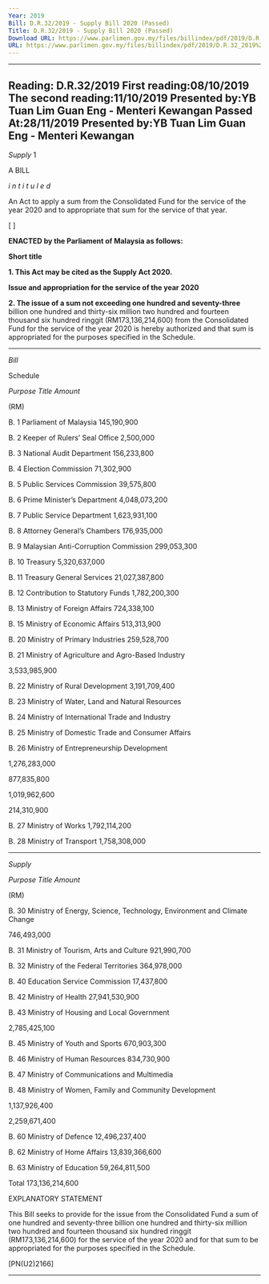 ```yaml
---
Year: 2019
Bill: D.R.32/2019 - Supply Bill 2020 (Passed)
Title: D.R.32/2019 - Supply Bill 2020 (Passed)
Download URL: https://www.parlimen.gov.my/files/billindex/pdf/2019/D.R.32_2019%20-%20eng.pdf
URL: https://www.parlimen.gov.my/files/billindex/pdf/2019/D.R.32_2019%20-%20eng.pdf
---
```

---
Reading:
D.R.32/2019
First reading:08/10/2019
The second reading:11/10/2019
Presented by:YB Tuan Lim Guan Eng - Menteri Kewangan
Passed At:28/11/2019
Presented by:YB Tuan Lim Guan Eng - Menteri Kewangan
---

_Supply_ 1

A BILL

_i n t i t u l e d_

An Act to apply a sum from the Consolidated Fund for the service
of the year 2020 and to appropriate that sum for the service of
that year.

[ ]

**ENACTED by the Parliament of Malaysia as follows:**

**Short title**

**1. This Act may be cited as the Supply Act 2020.**

**Issue and appropriation for the service of the year 2020**

**2. The issue of a sum not exceeding one hundred and seventy-three**
billion one hundred and thirty-six million two hundred and
fourteen thousand six hundred ringgit (RM173,136,214,600)
from the Consolidated Fund for the service of the year 2020 is
hereby authorized and that sum is appropriated for the purposes
specified in the Schedule.


-----

_Bill_

Schedule

_Purpose_ _Title_ _Amount_

(RM)

B. 1 Parliament of Malaysia 145,190,900

B. 2 Keeper of Rulers’ Seal Office 2,500,000

B. 3 National Audit Department 156,233,800

B. 4 Election Commission 71,302,900

B. 5 Public Services Commission 39,575,800

B. 6 Prime Minister’s Department 4,048,073,200

B. 7 Public Service Department 1,623,931,100

B. 8 Attorney General’s Chambers 176,935,000

B. 9 Malaysian Anti-Corruption Commission 299,053,300

B. 10 Treasury 5,320,637,000

B. 11 Treasury General Services 21,027,387,800

B. 12 Contribution to Statutory Funds 1,782,200,300

B. 13 Ministry of Foreign Affairs 724,338,100

B. 15 Ministry of Economic Affairs 513,313,900

B. 20 Ministry of Primary Industries 259,528,700


B. 21 Ministry of Agriculture and Agro-Based
Industry


3,533,985,900


B. 22 Ministry of Rural Development 3,191,709,400


B. 23 Ministry of Water, Land and Natural
Resources

B. 24 Ministry of International Trade and
Industry

B. 25 Ministry of Domestic Trade and
Consumer Affairs

B. 26 Ministry of Entrepreneurship
Development


1,276,283,000

877,835,800

1,019,962,600

214,310,900


B. 27 Ministry of Works 1,792,114,200

B. 28 Ministry of Transport 1,758,308,000


-----

_Supply_

_Purpose_ _Title_ _Amount_

(RM)


B. 30 Ministry of Energy, Science, Technology,
Environment and Climate Change


746,493,000


B. 31 Ministry of Tourism, Arts and Culture 921,990,700

B. 32 Ministry of the Federal Territories 364,978,000

B. 40 Education Service Commission 17,437,800

B. 42 Ministry of Health 27,941,530,900


B. 43 Ministry of Housing and Local
Government


2,785,425,100


B. 45 Ministry of Youth and Sports 670,903,300

B. 46 Ministry of Human Resources 834,730,900


B. 47 Ministry of Communications and
Multimedia

B. 48 Ministry of Women, Family and
Community Development


1,137,926,400

2,259,671,400


B. 60 Ministry of Defence 12,496,237,400

B. 62 Ministry of Home Affairs 13,839,366,600

B. 63 Ministry of Education 59,264,811,500

Total 173,136,214,600

EXPLANATORY STATEMENT

This Bill seeks to provide for the issue from the Consolidated Fund a sum
of one hundred and seventy-three billion one hundred and thirty-six million
two hundred and fourteen thousand six hundred ringgit (RM173,136,214,600)
for the service of the year 2020 and for that sum to be appropriated for the
purposes specified in the Schedule.

[PN(U2)2166]


-----

